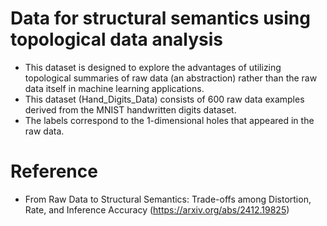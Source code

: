 # Data for structural semantics using topological data analysis
- This dataset is designed to explore the advantages of utilizing topological summaries of raw data (an abstraction) rather than the raw data itself in machine learning applications.
- This dataset (Hand_Digits_Data) consists of $600$ raw data examples derived from the MNIST handwritten digits dataset.
- The labels correspond to the $1$-dimensional holes that appeared in the raw data.

# Reference
- From Raw Data to Structural Semantics: Trade-offs among Distortion, Rate, and Inference Accuracy (https://arxiv.org/abs/2412.19825)
